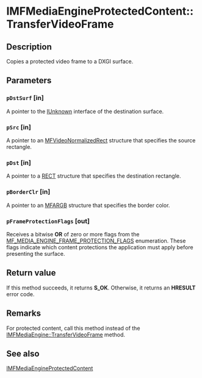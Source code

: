 # IMFMediaEngineProtectedContent::TransferVideoFrame

## Description

Copies a protected video frame to a DXGI surface.

## Parameters

### `pDstSurf` [in]

A pointer to the [IUnknown](https://learn.microsoft.com/windows/desktop/api/unknwn/nn-unknwn-iunknown) interface of the destination surface.

### `pSrc` [in]

A pointer to an [MFVideoNormalizedRect](https://learn.microsoft.com/windows/desktop/api/evr/ns-evr-mfvideonormalizedrect) structure that specifies the source rectangle.

### `pDst` [in]

A pointer to a [RECT](https://learn.microsoft.com/windows/desktop/api/windef/ns-windef-rect) structure that specifies the destination rectangle.

### `pBorderClr` [in]

A pointer to an [MFARGB](https://learn.microsoft.com/windows/desktop/api/mfobjects/ns-mfobjects-mfargb) structure that specifies the border color.

### `pFrameProtectionFlags` [out]

Receives a bitwise **OR** of zero or more flags from the [MF_MEDIA_ENGINE_FRAME_PROTECTION_FLAGS](https://learn.microsoft.com/windows/desktop/api/mfmediaengine/ne-mfmediaengine-mf_media_engine_frame_protection_flags) enumeration. These flags indicate which content protections the application must apply before presenting the surface.

## Return value

If this method succeeds, it returns **S_OK**. Otherwise, it returns an **HRESULT** error code.

## Remarks

For protected content, call this method instead of the [IMFMediaEngine::TransferVideoFrame](https://learn.microsoft.com/windows/desktop/api/mfmediaengine/nf-mfmediaengine-imfmediaengine-transfervideoframe) method.

## See also

[IMFMediaEngineProtectedContent](https://learn.microsoft.com/windows/desktop/api/mfmediaengine/nn-mfmediaengine-imfmediaengineprotectedcontent)